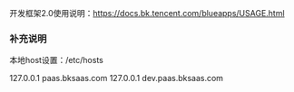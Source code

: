 开发框架2.0使用说明：https://docs.bk.tencent.com/blueapps/USAGE.html

### 补充说明

本地host设置：/etc/hosts

127.0.0.1 paas.bksaas.com
127.0.0.1 dev.paas.bksaas.com

